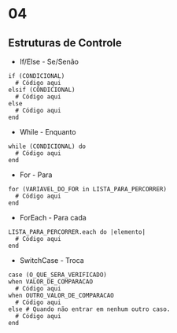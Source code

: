 # 04

## Estruturas de Controle

- If/Else - Se/Senão

```
if (CONDICIONAL)
  # Código aqui
elsif (CONDICIONAL)
  # Código aqui
else
  # Código aqui
end
```

- While - Enquanto

```
while (CONDICIONAL) do
  # Código aqui
end
```

- For - Para

```
for (VARIAVEL_DO_FOR in LISTA_PARA_PERCORRER)
  # Código aqui
end
```

- ForEach - Para cada

```
LISTA_PARA_PERCORRER.each do |elemento|
  # Código aqui
end
```

- SwitchCase - Troca

```
case (O_QUE_SERA_VERIFICADO)
when VALOR_DE_COMPARACAO
  # Código aqui
when OUTRO_VALOR_DE_COMPARACAO
  # Código aqui
else # Quando não entrar em nenhum outro caso.
  # Código aqui
end
```
